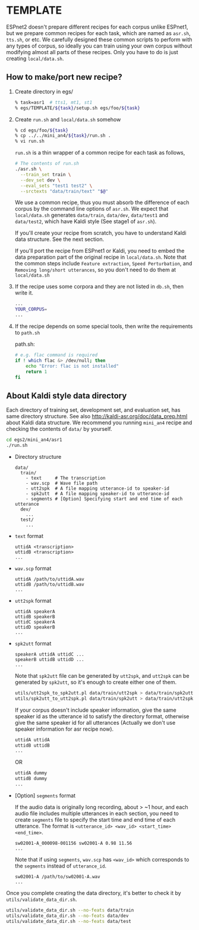 # TEMPLATE

ESPnet2 doesn't prepare different recipes for each corpus unlike ESPnet1, but we prepare common recipes for each task, which are named as `asr.sh`, `tts.sh`, or etc. We carefully designed these common scripts to perform with any types of corpus, so ideally you can train using your own corpus without modifying almost all parts of these recipes. Only you have to do is just creating `local/data.sh`.

## How to make/port new recipe? 

1. Create directory in egs/
    ```bash
    % task=asr1  # tts1, mt1, st1
    % egs/TEMPLATE/${task}/setup.sh egs/foo/${task}
    ```
   
1. Create `run.sh` and `local/data.sh` somehow
    ```bash
    % cd egs/foo/${task}
    % cp ../../mini_an4/${task}/run.sh .
    % vi run.sh
    ```
    
    `run.sh` is a thin wrapper of a common recipe for each task as follows,
    
    ```bash
    # The contents of run.sh
    ./asr.sh \
      --train_set train \
      --dev_set dev \
      --eval_sets "test1 test2" \
      --srctexts "data/train/text" "$@"
    ```
    
    We use a common recipe, thus you must absorb the difference of each corpus by the command line options of `asr.sh`.
    We expect that `local/data.sh` generates `data/train`, `data/dev`, `data/test1` and `data/test2`, which have Kaldi style (See stage1 of `asr.sh`). 
    
    If you'll create your recipe from scratch, you have to understand Kaldi data structure. See the next section. 
    
    If you'll port the recipe from ESPnet1 or Kaldi, you need to embed the data preparation part of the original recipe in `local/data.sh`. Note that the common steps include `Feature extraction`, `Speed Perturbation`, and `Removing long/short utterances`, so you don't need to do them at `local/data.sh`

   
1. If the recipe uses some corpora and they are not listed in `db.sh`, then write it.
    ```bash
    ...
    YOUR_CORPUS=
    ...
    ```

1. If the recipe depends on some special tools, then write the requirements to `path.sh`

    path.sh:
    ```bash
    # e.g. flac command is required
    if ! which flac &> /dev/null; then 
        echo "Error: flac is not installed"
        return 1
    fi
    ```


## About Kaldi style data directory

Each directory of training set, development set, and evaluation set, has same directory structure. See also http://kaldi-asr.org/doc/data_prep.html about Kaldi data structure. 
We recommend you running `mini_an4` recipe and checking the contents of `data/` by yourself.

```bash
cd egs2/mini_an4/asr1
./run.sh
```

- Directory structure
    ```
    data/
      train/
        - text     # The transcription
        - wav.scp  # Wave file path
        - utt2spk  # A file mapping utterance-id to speaker-id
        - spk2utt  # A file mapping speaker-id to utterance-id
        - segments # [Option] Specifying start and end time of each utterance
      dev/
        ...
      test/
        ...
    ```

- `text` format
    ```
    uttidA <transcription>
    uttidB <transcription>
    ...
    ```

- `wav.scp` format
    ```
    uttidA /path/to/uttidA.wav
    uttidB /path/to/uttidB.wav
    ...
    ```

- `utt2spk` format
    ```
    uttidA speakerA
    uttidB speakerB
    uttidC speakerA
    uttidD speakerB
    ...
    ```

- `spk2utt` format
    ```
    speakerA uttidA uttidC ...
    speakerB uttidB uttidD ...
    ...
    ```
 
    Note that `spk2utt` file can be generated by `utt2spk`, and `utt2spk` can be generated by `spk2utt`, so it's enough to create either one of them.

    ```bash
    utils/utt2spk_to_spk2utt.pl data/train/utt2spk > data/train/spk2utt
    utils/spk2utt_to_utt2spk.pl data/train/spk2utt > data/train/utt2spk
    ```
    
    If your corpus doesn't include speaker information, give the same speaker id as the utterance id to satisfy the directory format, otherwise give the same speaker id for all utterances (Actually we don't use speaker information for asr recipe now).
    
    ```bash
    uttidA uttidA
    uttidB uttidB
    ...
    ```
    
    OR
    
    ```bash
    uttidA dummy
    uttidB dummy
    ...
    ```
    
- [Option] `segments` format

    If the audio data is originally long recording, about > ~1 hour, and each audio file includes multiple utterances in each section, you need to create `segments` file to specify the start time and end time of each utterance. The format is `<utterance_id> <wav_id> <start_time> <end_time>`.

    ```
    sw02001-A_000098-001156 sw02001-A 0.98 11.56
    ...
    ```
    
    Note that if using `segments`, `wav.scp` has `<wav_id>` which corresponds to the `segments` instead of `utterance_id`.
    
    ```
    sw02001-A /path/to/sw02001-A.wav
    ...
    ```

Once you complete creating the data directory, it's better to check it by `utils/validate_data_dir.sh`.

```bash
utils/validate_data_dir.sh --no-feats data/train
utils/validate_data_dir.sh --no-feats data/dev
utils/validate_data_dir.sh --no-feats data/test
```
